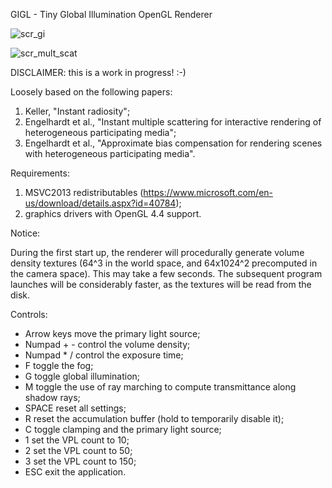GIGL - Tiny Global Illumination OpenGL Renderer

![scr_gi](https://cloud.githubusercontent.com/assets/2144122/9428790/411fcdbe-49ba-11e5-9a44-d2c1615184ab.jpg)

![scr_mult_scat](https://cloud.githubusercontent.com/assets/2144122/9428697/74b8a5c2-49b7-11e5-9f09-8601bd2423e4.jpg)

DISCLAIMER: this is a work in progress! :-)

Loosely based on the following papers:

1. Keller, "Instant radiosity";
2. Engelhardt et al., "Instant multiple scattering for interactive rendering of heterogeneous participating media";
3. Engelhardt et al., "Approximate bias compensation for rendering scenes with heterogeneous participating media".

Requirements:

1. MSVC2013 redistributables (https://www.microsoft.com/en-us/download/details.aspx?id=40784);
2. graphics drivers with OpenGL 4.4 support.

Notice:

During the first start up, the renderer will procedurally generate volume density textures (64^3 in the world space, and 64x1024^2 precomputed in the camera space). This may take a few seconds.
The subsequent program launches will be considerably faster, as the textures will be read from the disk.

Controls:

* Arrow keys    move the primary light source;
* Numpad + -    control the volume density;
* Numpad * /    control the exposure time;
* F             toggle the fog;
* G             toggle global illumination;
* M             toggle the use of ray marching to compute transmittance along shadow rays;
* SPACE         reset all settings;
* R             reset the accumulation buffer (hold to temporarily disable it);
* C             toggle clamping and the primary light source;
* 1             set the VPL count to 10;
* 2             set the VPL count to 50;
* 3             set the VPL count to 150;
* ESC           exit the application.
